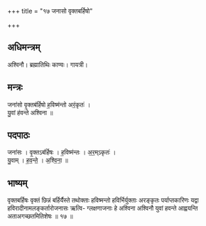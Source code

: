 +++
title = "१७ जनासो वृक्तबर्हिषो"

+++
## अधिमन्त्रम्
अश्विनौ। ब्रह्मातिथिः काण्वः। गायत्री।

## मन्त्रः
जना॑सो वृ॒क्तब॑र्हिषो ह॒विष्म॑न्तो अरं॒कृतः॑ ।  
यु॒वां ह॑वन्ते अश्विना ॥

## पदपाठः
जना॑सः । वृ॒क्तऽब॑र्हिषः । ह॒विष्म॑न्तः । अ॒र॒म्ऽकृतः॑ ।  
यु॒वाम् । ह॒व॒न्ते॒ । अ॒श्वि॒ना॒ ॥

## भाष्यम्
वृक्तबर्हिषः वृक्तं छिन्नं बर्हिर्यैस्ते तथोक्ताः हविष्मन्तो हविर्भिर्युक्ताः अरङ्कृतः पर्याप्तकारिणः यद्वा हविरादीनामलङ्कर्तारोजनासः ऋत्वि- ग्लक्षणाजनाः हे अश्विना अश्विनौ युवां हवन्ते आह्वयन्ति अताअगच्छतमितिशेषः ॥ १७ ॥